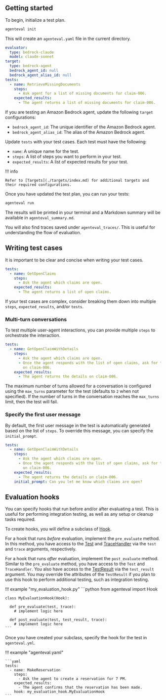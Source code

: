 ## Getting started

To begin, initialize a test plan.

```bash
agenteval init
```

This will create an `agenteval.yaml` file in the current directory.

```yaml
evaluator:
  type: bedrock-claude
  model: claude-sonnet
target:
  type: bedrock-agent
  bedrock_agent_id: null
  bedrock_agent_alias_id: null
tests:
  - name: RetrieveMissingDocuments
    steps:
      - Ask agent for a list of missing documents for claim-006.
    expected_results:
      - The agent returns a list of missing documents for claim-006.
```

If you are testing an Amazon Bedrock agent, update the following `target` configurations:

- `bedrock_agent_id`: The unique identifier of the Amazon Bedrock agent.
- `bedrock_agent_alias_id`: The alias of the Amazon Bedrock agent.

Update `tests` with your test cases. Each test must have the following:

- `name`: A unique name for the test.
- `steps`: A list of steps you want to perform in your test.
- `expected_results`: A list of expected results for your test.

!!! info

    Refer to [Targets](./targets/index.md) for additional targets and their required configurations.

Once you have updated the test plan, you can run your tests:

```bash
agenteval run
```

The results will be printed in your terminal and a Markdown summary will be available in `agenteval_summary.md`.

You will also find traces saved under `agenteval_traces/`. This is useful for understanding the
flow of evaluation.


## Writing test cases

It is important to be clear and concise when writing your test cases.

```yaml
tests:
  - name: GetOpenClaims
    steps:
      - Ask the agent which claims are open.
    expected_results:
      - The agent returns a list of open claims.
```

If your test cases are complex, consider breaking them down into multiple `steps`, `expected_results`, and/or `tests`.

### Multi-turn conversations

To test multiple user-agent interactions, you can provide multiple `steps` to orchestrate the interaction.

```yaml
tests:
  - name: GetOpenClaimWithDetails
    steps:
      - Ask the agent which claims are open.
      - Once the agent responds with the list of open claims, ask for the details
        on claim-006.
    expected_results:
      - The agent returns the details on claim-006.
```

The maximum number of turns allowed for a conversation is configured using the `max_turns` parameter for the test (defaults to `2` when not specified).
If the number of turns in the conversation reaches the `max_turns` limit, then the test will fail.

### Specify the first user message

By default, the first user message in the test is automatically generated based on the list of `steps`. To override this message, you can specify the `initial_prompt`.

```yaml
tests:
  - name: GetOpenClaimWithDetails
    steps:
      - Ask the agent which claims are open.
      - Once the agent responds with the list of open claims, ask for the details
        on claim-006.
    expected_results:
      - The agent returns the details on claim-006.
    initial_prompt: Can you let me know which claims are open?
```

## Evaluation hooks
You can specify hooks that run before and/or after evaluating a test. This is useful for performing integration testing, as well as any setup or cleanup tasks required.

To create hooks, you will define a subclass of [Hook](reference/hook.md#src.agenteval.hook.Hook).

For a hook that runs *before* evaluation, implement the `pre_evaluate` method. In this method, you have access to the [Test](reference/test.md#src.agenteval.test.Test) and [TraceHandler](reference/trace_handler.md#src.agenteval.trace_handler.TraceHandler) via the `test` and `trace` arguments, respectively.

For a hook that runs *after* evaluation, implement the `post_evaluate` method. Similar to the `pre_evaluate` method, you have access to the `Test` and `TraceHandler`. You also have access to the [TestResult](reference/test_result.md#src.agenteval.test_result.TestResult) via the `test_result` argument. You may override the attributes of the `TestResult` if you plan to use this hook to perform additional testing, such as integration testing. 

!!! example "my_evaluation_hook.py"
    ```python
    from agenteval import Hook

    class MyEvaluationHook(Hook):

      def pre_evaluate(test, trace):
        # implement logic here

      def post_evaluate(test, test_result, trace):
        # implement logic here
    ```

Once you have created your subclass, specify the hook for the test in `agenteval.yml`.

!!! example "agenteval.yaml"

    ```yaml
    tests:
      - name: MakeReservation
        steps:
          - Ask the agent to create a reservation for 7 PM.
        expected_results:
          - The agent confirms that the reservation has been made.
        hook: my_evaluation_hook.MyEvaluationHook
    ```





